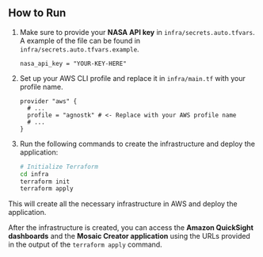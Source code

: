 ## How to Run

1. Make sure to provide your **NASA API key** in `infra/secrets.auto.tfvars`. A example of the file can be found in
   `infra/secrets.auto.tfvars.example`.

   ```hcl
   nasa_api_key = "YOUR-KEY-HERE"
   ```

2. Set up your AWS CLI profile and replace it in `infra/main.tf` with your profile name.

   ```hcl
   provider "aws" {
     # ...
     profile = "agnostk" # <- Replace with your AWS profile name
     # ...
   }
   ```

3. Run the following commands to create the infrastructure and deploy the application:

   ```bash
   # Initialize Terraform
   cd infra
   terraform init
   terraform apply
   ```

This will create all the necessary infrastructure in AWS and deploy the application.

After the infrastructure is created, you can access the **Amazon QuickSight dashboards** and the **Mosaic Creator
application**
using
the URLs provided in the output of the `terraform apply` command.

